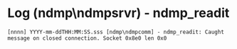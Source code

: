 # Log (ndmp\ndmpsrvr) - ndmp\_readit

```
[nnnn] YYYY-mm-ddTHH:MM:SS.sss [ndmp\ndmpcomm] - ndmp_readit: Caught message on closed connection. Socket 0x8e0 len 0x0
```
